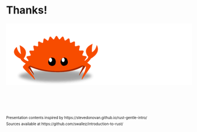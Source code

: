 
<div class="title">

# Thanks!

![](media/ferris.gif)

&nbsp;

&nbsp;

<span style="font-size: 70%">
    Presentation contents inspired by https://stevedonovan.github.io/rust-gentle-intro/<br>
    Sources available at https://github.com/swallez/introduction-to-rust/
</span>

</div>

